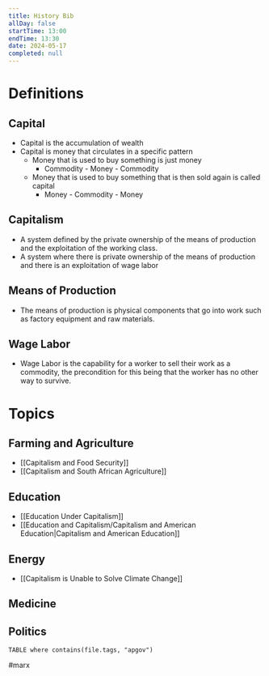 ```yaml
---
title: History Bib
allDay: false
startTime: 13:00
endTime: 13:30
date: 2024-05-17
completed: null
---
```

# Definitions
## Capital
- Capital is the accumulation of wealth
- Capital is money that circulates in a specific pattern
	- Money that is used to buy something is just money
		- Commodity - Money - Commodity
	- Money that is used to buy something that is then sold again is called capital
		- Money - Commodity - Money
## Capitalism
- A system defined by the private ownership of the means of production and the exploitation of the working class.
- A system where there is private ownership of the means of production and there is an exploitation of wage labor
## Means of Production 
- The means of production is physical components that go into work such as factory equipment and raw materials.
## Wage Labor
- Wage Labor is the capability for a worker to sell their work as a commodity, the precondition for this being that the worker has no other way to survive.

# Topics
## Farming and Agriculture
- [[Capitalism and Food Security]]
- [[Capitalism and South African Agriculture]]
## Education
- [[Education Under Capitalism]]
- [[Education and Capitalism/Capitalism and American Education|Capitalism and American Education]]
## Energy
- [[Capitalism is Unable to Solve Climate Change]]
## Medicine
## Politics

```dataview
TABLE where contains(file.tags, "apgov") 
```

#marx